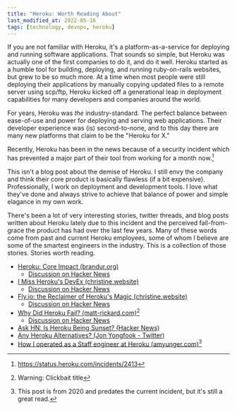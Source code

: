 ```yaml
---
title: "Heroku: Worth Reading About"
last_modified_at: 2022-05-16
tags: [technology, devops, heroku]
---
```


If you are not familiar with Heroku, it's a platform-as-a-service for deploying and running software applications. That sounds so simple, but Heroku was actually one of the first companies to do it, and do it well. Heroku started as a humble tool for building, deploying, and running ruby-on-rails websites, but grew to be so much more. At a time when most people were still deploying their applications by manually copying updated files to a remote server using scp/ftp, Heroku kicked off a generational leap in deployment capabilities for many developers and companies around the world.

For years, Heroku was *the* industry-standard. The perfect balance between ease-of-use and power for deploying and serving web applications. Their developer experience was (is) second-to-none, and to this day there are many new platforms that claim to be the "Heroku for X."

Recently, Heroku has been in the news because of a security incident which has prevented a major part of their tool from working for a month now.[^1]

This isn't a blog post about the demise of Heroku. I still envy the company and think their core product is basically flawless (if a bit expensive). Professionally, I work on deployment and development tools. I love what they've done and always strive to achieve that balance of power and simple elagance in my own work.

There's been a lot of very interesting stories, twitter threads, and blog posts written about Heroku lately due to this incident and the perceived fall-from-grace the product has had over the last few years. Many of these words come from past and current Heroku employees, some of whom I believe are some of the smartest engineers in the industry. This is a collection of those stories. Stories worth reading.

- [Heroku: Core Impact (brandur.org)](https://brandur.org/nanoglyphs/033-heroku)
  - [Discussion on Hacker News](https://news.ycombinator.com/item?id=31391272)
- [I Miss Heroku's DevEx (christine.website)](https://christine.website/blog/heroku-devex-2022-05-12)
  - [Discussion on Hacker News](https://news.ycombinator.com/item?id=31348529)
- [Fly.io: the Reclaimer of Heroku's Magic (christine.website)](https://christine.website/blog/fly.io-heroku-replacement)
  - [Discussion on Hacker News](https://news.ycombinator.com/item?id=31390506)
- [Why Did Heroku Fail? (matt-rickard.com)](https://matt-rickard.com/why-did-heroku-fail/)[^2]
  - [Discussion on Hacker News](https://news.ycombinator.com/item?id=31372675)
- [Ask HN: Is Heroku Being Sunset? (Hacker News)](https://news.ycombinator.com/item?id=31313779)
- [Any Heroku Alternatives? (Jon Yongfook - Twitter)](https://twitter.com/yongfook/status/1519275363032961024)
- [How I operated as a Staff engineer at Heroku (amyunger.com)](https://amyunger.com/blog/2020/09/10/staff-engineer-at-heroku.html)[^3]

[^1]: https://status.heroku.com/incidents/2413
[^2]: Warning: Clickbait title
[^3]: This post is from 2020 and predates the current incident, but it's still a great read.